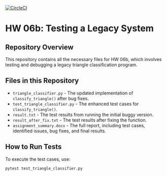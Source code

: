 [![CircleCI](https://dl.circleci.com/status-badge/img/gh/MeiXu2910/hw-06b/tree/main.svg?style=svg)](https://dl.circleci.com/status-badge/redirect/gh/MeiXu2910/hw-06b/tree/main)
# HW 06b: Testing a Legacy System

## Repository Overview
This repository contains all the necessary files for HW 06b, which involves testing and debugging a legacy triangle classification program.

## Files in this Repository
- `triangle_classifier.py` - The updated implementation of `classify_triangle()` after bug fixes.
- `test_triangle_classifier.py` - The enhanced test cases for `classify_triangle()`.
- `result.txt` - The test results from running the initial buggy version.
- `result_after_fix.txt` - The test results after fixing the function.
- `assignment_summary.docx` - The full report, including test cases, identified issues, bug fixes, and final results.

## How to Run Tests
To execute the test cases, use:
```sh
pytest test_triangle_classifier.py

